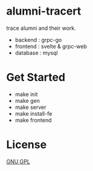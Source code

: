 # alumni-tracert
trace alumni and their work. 
- backend  : grpc-go 
- frontend : svelte & grpc-web
- database : mysql

# Get Started
- make init
- make gen
- make server
- make install-fe
- make frontend

# License 
[GNU GPL](LICENSE)
